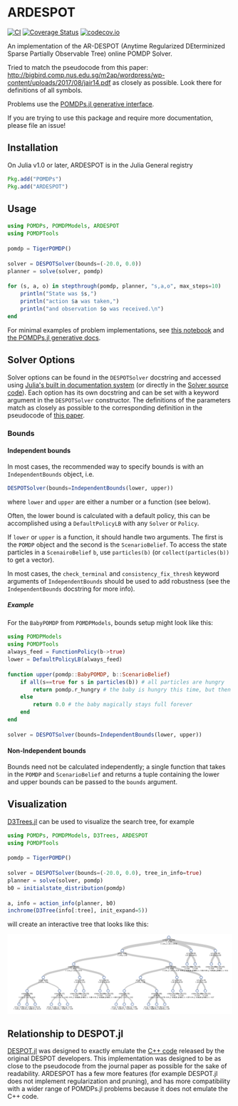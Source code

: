 # ARDESPOT

[![CI](https://github.com/JuliaPOMDP/ARDESPOT.jl/actions/workflows/CI.yml/badge.svg)](https://github.com/JuliaPOMDP/ARDESPOT.jl/actions/workflows/CI.yml)
[![Coverage Status](https://coveralls.io/repos/JuliaPOMDP/ARDESPOT.jl/badge.svg?branch=master&service=github)](https://coveralls.io/github/JuliaPOMDP/ARDESPOT.jl?branch=master)
[![codecov.io](http://codecov.io/github/JuliaPOMDP/ARDESPOT.jl/coverage.svg?branch=master)](http://codecov.io/github/JuliaPOMDP/ARDESPOT.jl?branch=master)

An implementation of the AR-DESPOT (Anytime Regularized DEterminized Sparse Partially Observable Tree) online POMDP Solver.

Tried to match the pseudocode from this paper: http://bigbird.comp.nus.edu.sg/m2ap/wordpress/wp-content/uploads/2017/08/jair14.pdf as closely as possible. Look there for definitions of all symbols.

Problems use the [POMDPs.jl generative interface](https://github.com/JuliaPOMDP/POMDPs.jl).

If you are trying to use this package and require more documentation, please file an issue!

## Installation

On Julia v1.0 or later, ARDESPOT is in the Julia General registry

```julia
Pkg.add("POMDPs")
Pkg.add("ARDESPOT")
```

## Usage

```julia
using POMDPs, POMDPModels, ARDESPOT
using POMDPTools

pomdp = TigerPOMDP()

solver = DESPOTSolver(bounds=(-20.0, 0.0))
planner = solve(solver, pomdp)

for (s, a, o) in stepthrough(pomdp, planner, "s,a,o", max_steps=10)
    println("State was $s,")
    println("action $a was taken,")
    println("and observation $o was received.\n")
end
```

For minimal examples of problem implementations, see [this notebook](https://github.com/JuliaPOMDP/BasicPOMCP.jl/blob/master/notebooks/Minimal_Example.ipynb) and [the POMDPs.jl generative docs](http://juliapomdp.github.io/POMDPs.jl/latest/generative/).

## Solver Options

Solver options can be found in the `DESPOTSolver` docstring and accessed using [Julia's built in documentation system](https://docs.julialang.org/en/v1/manual/documentation/#Accessing-Documentation-1) (or directly in the [Solver source code](/src/ARDESPOT.jl)). Each option has its own docstring and can be set with a keyword argument in the `DESPOTSolver` constructor. The definitions of the parameters match as closely as possible to the corresponding definition in the pseudocode of [this paper](http://bigbird.comp.nus.edu.sg/m2ap/wordpress/wp-content/uploads/2017/08/jair14.pdf).

### Bounds

#### Independent bounds

In most cases, the recommended way to specify bounds is with an `IndependentBounds` object, i.e.
```julia
DESPOTSolver(bounds=IndependentBounds(lower, upper))
```
where `lower` and `upper` are either a number or a function (see below).

Often, the lower bound is calculated with a default policy, this can be accomplished using a `DefaultPolicyLB` with any `Solver` or `Policy`.

If `lower` or `upper` is a function, it should handle two arguments. The first is the `POMDP` object and the second is the `ScenarioBelief`. To access the state particles in a `ScenairoBelief` `b`, use `particles(b)` (or `collect(particles(b))` to get a vector).

In most cases, the `check_terminal` and `consistency_fix_thresh` keyword arguments of `IndependentBounds` should be used to add robustness (see the `IndependentBounds` docstring for more info).

##### Example

For the `BabyPOMDP` from `POMDPModels`, bounds setup might look like this:
```julia
using POMDPModels
using POMDPTools
always_feed = FunctionPolicy(b->true)
lower = DefaultPolicyLB(always_feed)

function upper(pomdp::BabyPOMDP, b::ScenarioBelief)
    if all(s==true for s in particles(b)) # all particles are hungry
        return pomdp.r_hungry # the baby is hungry this time, but then becomes full magically and stays that way forever
    else
        return 0.0 # the baby magically stays full forever
    end
end

solver = DESPOTSolver(bounds=IndependentBounds(lower, upper))
```

#### Non-Independent bounds

Bounds need not be calculated independently; a single function that takes in the `POMDP` and `ScenarioBelief` and returns a tuple containing the lower and upper bounds can be passed to the `bounds` argument.

## Visualization

[D3Trees.jl](https://github.com/sisl/D3Trees.jl) can be used to visualize the search tree, for example

```julia
using POMDPs, POMDPModels, D3Trees, ARDESPOT
using POMDPTools

pomdp = TigerPOMDP()

solver = DESPOTSolver(bounds=(-20.0, 0.0), tree_in_info=true)
planner = solve(solver, pomdp)
b0 = initialstate_distribution(pomdp)

a, info = action_info(planner, b0)
inchrome(D3Tree(info[:tree], init_expand=5))
```
will create an interactive tree that looks like this:

![DESPOT tree](img/tree.png)

## Relationship to DESPOT.jl

[DESPOT.jl](https://github.com/JuliaPOMDP/DESPOT.jl) was designed to exactly emulate the [C++ code](https://github.com/AdaCompNUS/despot) released by the original DESPOT developers. This implementation was designed to be as close to the pseudocode from the journal paper as possible for the sake of readability. ARDESPOT has a few more features (for example DESPOT.jl does not implement regularization and pruning), and has more compatibility with a wider range of POMDPs.jl problems because it does not emulate the C++ code.
